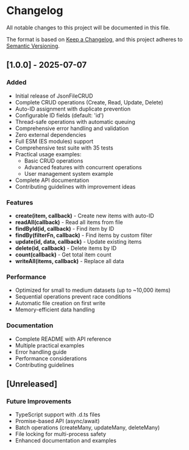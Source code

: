 # Changelog

All notable changes to this project will be documented in this file.

The format is based on [Keep a Changelog](https://keepachangelog.com/en/1.0.0/),
and this project adheres to [Semantic Versioning](https://semver.org/spec/v2.0.0.html).

## [1.0.0] - 2025-07-07

### Added
- Initial release of JsonFileCRUD
- Complete CRUD operations (Create, Read, Update, Delete)
- Auto-ID assignment with duplicate prevention
- Configurable ID fields (default: 'id')
- Thread-safe operations with automatic queuing
- Comprehensive error handling and validation
- Zero external dependencies
- Full ESM (ES modules) support
- Comprehensive test suite with 35 tests
- Practical usage examples:
  - Basic CRUD operations
  - Advanced features with concurrent operations
  - User management system example
- Complete API documentation
- Contributing guidelines with improvement ideas

### Features
- **create(item, callback)** - Create new items with auto-ID
- **readAll(callback)** - Read all items from file
- **findById(id, callback)** - Find item by ID
- **findBy(filterFn, callback)** - Find items by custom filter
- **update(id, data, callback)** - Update existing items
- **delete(id, callback)** - Delete items by ID
- **count(callback)** - Get total item count
- **writeAll(items, callback)** - Replace all data

### Performance
- Optimized for small to medium datasets (up to ~10,000 items)
- Sequential operations prevent race conditions
- Automatic file creation on first write
- Memory-efficient data handling

### Documentation
- Complete README with API reference
- Multiple practical examples
- Error handling guide
- Performance considerations
- Contributing guidelines

## [Unreleased]

### Future Improvements
- TypeScript support with .d.ts files
- Promise-based API (async/await)
- Batch operations (createMany, updateMany, deleteMany)
- File locking for multi-process safety
- Enhanced documentation and examples
